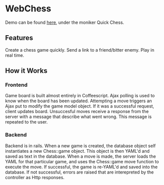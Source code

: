 # WebChess #

Demo can be found [here](quickchess.herokuapp.com), under the moniker Quick Chess.

## Features ##

Create a chess game quickly. Send a link to a friend/bitter enemy. Play in real time.

## How it Works ##

### Frontend ###

Game board is built almost entirely in Coffeescript. Ajax polling is used to know when the board has been updated. Attempting a move triggers an Ajax put to modify the game model object. If it was a successful request, client updates board. Unsuccesful moves receive a response from the server with a message that describe what went wrong. This message is repeated to the user.

### Backend ###

Backend is in rails. When a new game is created, the database object self instantiates a new Chess::game object. This object is then YAML'd and saved as text in the database. When a move is made, the server loads the YAML for that particular game, and uses the Chess::game move function to execute the move. If successful, the game is re-YAML'd and saved into the database. If not successful, errors are raised that are interepreted by the controller as Http responses.